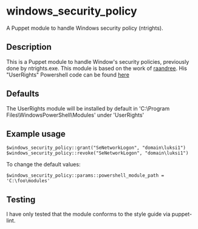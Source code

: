 # windows_security_policy
A Puppet module to handle Windows security policy (ntrights).

## Description
This is a Puppet module to handle Window's security policies, previously done by ntrights.exe. This module is based on the work of <a href="https://userrights.codeplex.com/team/view">raandree</a>. His "UserRights" Powershell code can be found <a href="">here</a>

## Defaults
The UserRights module will be installed by default in 'C:\Program Files\WindowsPowerShell\Modules\' under 'UserRights'

## Example usage
```
$windows_security_policy::grant("SeNetworkLogon", "domain\luksi1")
$windows_security_policy::revoke("SeNetworkLogon", "domain\luksi1")
```

To change the default values:
```
$windows_security_policy::params::powershell_module_path = 'C:\foo\modules'
```

## Testing

I have only tested that the module conforms to the style guide via puppet-lint.





